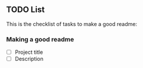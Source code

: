 ## TODO List
This is the checklist of tasks to make a good readme:
### Making a good readme
- [ ] Project title 
- [ ] Description